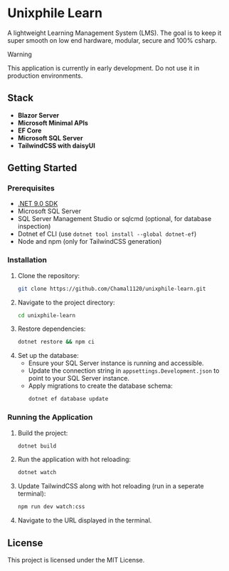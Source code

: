# Unixphile Learn

A lightweight Learning Management System (LMS). The goal is to keep it super smooth on low end hardware, modular, secure and 100% csharp. 

> [!WARNING]
> This application is currently in early development. Do not use it in production environments.

## Stack
- **Blazor Server**
- **Microsoft Minimal APIs**
- **EF Core**
- **Microsoft SQL Server**
- **TailwindCSS with daisyUI**

## Getting Started

### Prerequisites
- [.NET 9.0 SDK](https://dotnet.microsoft.com/download)
- Microsoft SQL Server
- SQL Server Management Studio  or sqlcmd (optional, for database inspection)
- Dotnet ef CLI (use `dotnet tool install --global dotnet-ef`)
- Node and npm (only for TailwindCSS generation)

### Installation
1. Clone the repository:
   ```bash
   git clone https://github.com/Chamal1120/unixphile-learn.git
   ```
2. Navigate to the project directory:
   ```bash
   cd unixphile-learn
   ```
3. Restore dependencies:
   ```bash
   dotnet restore && npm ci
   ```
4. Set up the database:
   - Ensure your SQL Server instance is running and accessible.
   - Update the connection string in `appsettings.Development.json` to point to your SQL Server instance.
   - Apply migrations to create the database schema:
     ```bash
     dotnet ef database update
     ```

### Running the Application
1. Build the project:
   ```bash
   dotnet build
   ```
2. Run the application with hot reloading:
   ```bash
   dotnet watch
   ```
3. Update TailwindCSS along with hot reloading (run in a seperate terminal):
   ```bash
   npm run dev watch:css
   ```
3. Navigate to the URL displayed in the terminal.

## License
This project is licensed under the MIT License.
